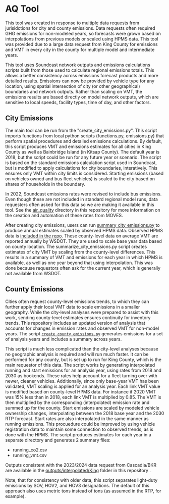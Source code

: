 # AQ Tool

This tool was created in response to multiple data requests from jurisidctions for city and county emissions. Data requests often required GHG emissions for non-modeled years, so forecasts were grown based on interpolations from previous models or scaled using HPMS data. This tool was provided due to a large data request from King County for emissions and VMT in every city in the county for multiple model and intermediate years. 

This tool uses Soundcast network outputs and emissions calculations scripts built from those used to calculate regional emissions totals. This allows a better consistency across emissions forecast products and more detailed results. Emissions can now be provided by vehicle type for any location, using spatial intersection of city (or other geographical) boundaries and network outputs. Rather than scaling on VMT, the emissions results are based directly on model network outputs, which are sensitive to local speeds, facility types, time of day, and other factors. 

## City Emissions

The main tool can be run from the "create_city_emissions.py". This script imports functions from local python scripts (functions.py, emissions.py) that perform spatial procedures and detailed emissions calculations. By default, this script produces VMT and emissions estimates for all cities in King County as well as Bainbridge Island (in Kitsap County). The default year is 2018, but the script could be run for any future year or scenario. The script is based on the standard emissions calculation script used in Soundcast, but is modified to apply calculations for city boundaries, interatively. This ensures only VMT within city limits is considered. Starting emissions (based on vehicles owned and bus fleet vehicles) is scaled to the city based on shares of households in the boundary. 

In 2022, Soundcast emissions rates were revised to include bus emissions. Even though these are not included in standard regional model runs, data requesters often asked for this data so we are making it available in this tool. See the [air_quality](https://github.com/psrc/travel-modeling/tree/master/air_quality/moves) directory in this repository for more information on the creation and automation of these rates from MOVES. 

After creating city emissions, users can run [summary_city_emissions.py](https://github.com/psrc/travel-modeling/blob/master/aq_tool/summarize_city_emissions.py) to produce annual estimates scaled by observed HPMS data. Observed HPMS data is [included in the repo](https://github.com/psrc/travel-modeling/blob/master/aq_tool/inputs/hpms_observed.csv). These county-level data on average VMT are reported annually by WSDOT. They are used to scale base year data based on county location. The summarize_city_emissions.py script creates estimates of city VMT by scaling from the county-level differences. This results in a summary of VMT and emissions for each year in which HPMS is available, as well as one year beyond that using interpolation. This was done because requestors often ask for the current year, which is generally not available from WSDOT.  

## County Emissions
Cities often request county-level emissions trends, to which they can further apply their local VMT data to scale emissions in a smaller geography. While the city-level analyses were prepared to assist with this work, sending county-level estimates ensures continuity for inventory trends. This repository includes an updated version of analysis that accounts for changes in emission rates and observed VMT for non-model years. The script [`create_county_emissions.py`](https://github.com/psrc/travel-modeling/blob/master/aq_tool/create_county_emissions_interpolated.py) generates emissions for a set of analysis years and includes a summary across years. 

This script is much less complicated than the city-level analyses because no geographic analysis is required and will run much faster. It can be performed for any county, but is set up to run for King County, which is the main requestor of this data. The script works by generating interpolated running and start emissions for an analysis year, using rates from 2018 and 2030 as bookends. These rates help account for a fleet turning over with newer, cleaner vehicles. Additionally, since only base-year VMT has been validated, VMT scaling is applied for an analysis year. Each link VMT value is modified based on county-level HPMS data. For instance if 2020 VMT was 15% less than in 2018, each link VMT is multiplied by 0.85. The VMT is then multiplied by the corresponding (interpolated) emission rate and summed up for the county. Start emissions are scaled by modeled vehicle ownership changes, interpolating between the 2018 base year and the 2030 RTP forecast. Start rates are also interpolated in the same manner as running emissions. This procuedure could be improved by using vehicle registration data to maintain some connection to observed trends, as is done with the HPMS. The script produces estimates for each year in a separate directory and generates 2 summary files:
- running_co2.csv
- running_vmt.csv

Outputs consistent with the 2023/2024 data request from Cascadia/BKR are available in the [outputs/interpolated/King](https://github.com/psrc/travel-modeling/tree/master/aq_tool/output/interpolated/King) folder in this repository . 

Note, that for consistency with older data, this script separates light-duty emissions by SOV, HOV2, and HOV3 designations. The default of this approach also uses metric tons instead of tons (as assumed in the RTP, for example). 
